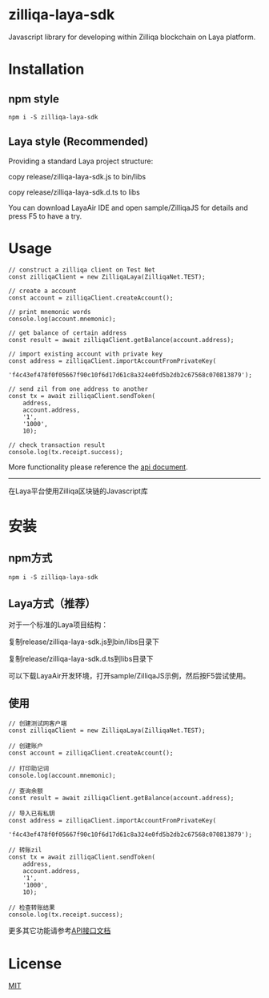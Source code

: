 # zilliqa-laya-sdk
Javascript library for developing within Zilliqa blockchain on Laya platform.

# Installation

## npm style
`npm i -S zilliqa-laya-sdk`

## Laya style (Recommended)
Providing a standard Laya project structure:

copy release/zilliqa-laya-sdk.js to bin/libs

copy release/zilliqa-laya-sdk.d.ts to libs

You can download LayaAir IDE and open sample/ZilliqaJS for details and press F5 to have a try.

# Usage

```
// construct a zilliqa client on Test Net
const zilliqaClient = new ZilliqaLaya(ZilliqaNet.TEST);

// create a account
const account = zilliqaClient.createAccount();

// print mnemonic words
console.log(account.mnemonic);

// get balance of certain address
const result = await zilliqaClient.getBalance(account.address);

// import existing account with private key
const address = zilliqaClient.importAccountFromPrivateKey(
    'f4c43ef478f0f05667f90c10f6d17d61c8a324e0fd5b2db2c67568c070813879');

// send zil from one address to another
const tx = await zilliqaClient.sendToken(
    address,
    account.address,
    '1',
    '1000',
    10);

// check transaction result
console.log(tx.receipt.success);
```

More functionality please reference the [api document](https://chainhubdev.github.io/zilliqa-laya-sdk/).

---

在Laya平台使用Zilliqa区块链的Javascript库

# 安装
## npm方式
`npm i -S zilliqa-laya-sdk`

## Laya方式（推荐）
对于一个标准的Laya项目结构：

复制release/zilliqa-laya-sdk.js到bin/libs目录下

复制release/zilliqa-laya-sdk.d.ts到libs目录下

可以下载LayaAir开发环境，打开sample/ZilliqaJS示例，然后按F5尝试使用。

## 使用
```
// 创建测试网客户端
const zilliqaClient = new ZilliqaLaya(ZilliqaNet.TEST);

// 创建账户
const account = zilliqaClient.createAccount();

// 打印助记词
console.log(account.mnemonic);

// 查询余额
const result = await zilliqaClient.getBalance(account.address);

// 导入已有私钥
const address = zilliqaClient.importAccountFromPrivateKey(
    'f4c43ef478f0f05667f90c10f6d17d61c8a324e0fd5b2db2c67568c070813879');

// 转账zil
const tx = await zilliqaClient.sendToken(
    address,
    account.address,
    '1',
    '1000',
    10);

// 检查转账结果
console.log(tx.receipt.success);
```
更多其它功能请参考[API接口文档](https://chainhubdev.github.io/zilliqa-laya-sdk/)

# License
[MIT](http://vjpr.mit-license.org/)

